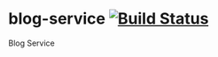 # blog-service  [![Build Status](https://travis-ci.org/jeonguk/blog-service.svg?branch=develop)](https://travis-ci.org/jeonguk/blog-service)

Blog Service

